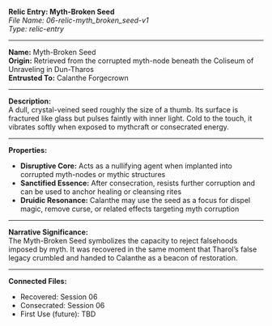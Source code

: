 **Relic Entry: Myth-Broken Seed**  
*File Name: 06-relic-myth_broken_seed-v1*  
*Type: relic-entry*

---

**Name:** Myth-Broken Seed  
**Origin:** Retrieved from the corrupted myth-node beneath the Coliseum of Unraveling in Dun-Tharos  
**Entrusted To:** Calanthe Forgecrown

---

**Description:**  
A dull, crystal-veined seed roughly the size of a thumb. Its surface is fractured like glass but pulses faintly with inner light. Cold to the touch, it vibrates softly when exposed to mythcraft or consecrated energy.

---

**Properties:**
- **Disruptive Core:** Acts as a nullifying agent when implanted into corrupted myth-nodes or mythic structures
- **Sanctified Essence:** After consecration, resists further corruption and can be used to anchor healing or cleansing rites
- **Druidic Resonance:** Calanthe may use the seed as a focus for dispel magic, remove curse, or related effects targeting myth corruption

---

**Narrative Significance:**  
The Myth-Broken Seed symbolizes the capacity to reject falsehoods imposed by myth. It was recovered in the same moment that Tharol’s false legacy crumbled and handed to Calanthe as a beacon of restoration.

---

**Connected Files:**  
- Recovered: Session 06  
- Consecrated: Session 06  
- First Use (future): TBD
